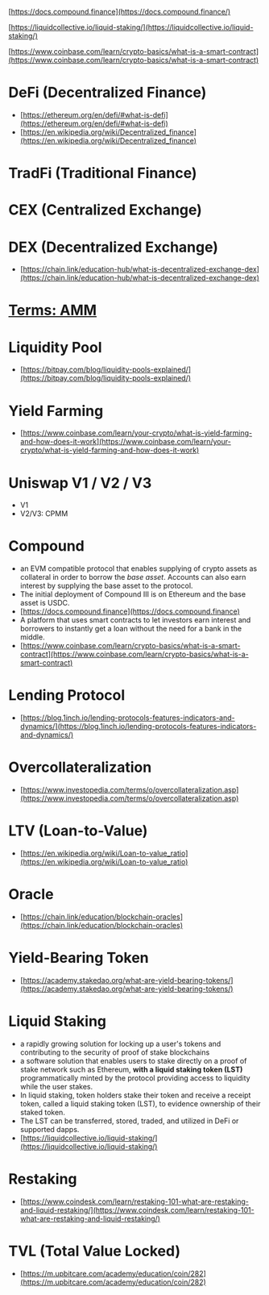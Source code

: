 [https://docs.compound.finance](https://docs.compound.finance/)

[https://liquidcollective.io/liquid-staking/](https://liquidcollective.io/liquid-staking/)

[https://www.coinbase.com/learn/crypto-basics/what-is-a-smart-contract](https://www.coinbase.com/learn/crypto-basics/what-is-a-smart-contract)

# DeFi (Decentralized Finance)

- [https://ethereum.org/en/defi/#what-is-defi](https://ethereum.org/en/defi/#what-is-defi)
- [https://en.wikipedia.org/wiki/Decentralized_finance](https://en.wikipedia.org/wiki/Decentralized_finance)

# TradFi (Traditional Finance)

# CEX (Centralized Exchange)

# DEX (Decentralized Exchange)

- [https://chain.link/education-hub/what-is-decentralized-exchange-dex](https://chain.link/education-hub/what-is-decentralized-exchange-dex)

# [Terms: AMM](https://www.notion.so/Terms-AMM-55a1f336f1be481483339c8f01dc4f6d?pvs=21)

# Liquidity Pool

- [https://bitpay.com/blog/liquidity-pools-explained/](https://bitpay.com/blog/liquidity-pools-explained/)

# Yield Farming

- [https://www.coinbase.com/learn/your-crypto/what-is-yield-farming-and-how-does-it-work](https://www.coinbase.com/learn/your-crypto/what-is-yield-farming-and-how-does-it-work)

# Uniswap V1 / V2 / V3

- V1
- V2/V3: CPMM

# Compound

- an EVM compatible protocol that enables supplying of crypto assets as collateral in order to borrow the *base asset*. Accounts can also earn interest by supplying the base asset to the protocol.
- The initial deployment of Compound III is on Ethereum and the base asset is USDC.
- [](https://docs.compound.finance/)[https://docs.compound.finance](https://docs.compound.finance)
- A platform that uses smart contracts to let investors earn interest and borrowers to instantly get a loan without the need for a bank in the middle.
- [https://www.coinbase.com/learn/crypto-basics/what-is-a-smart-contract](https://www.coinbase.com/learn/crypto-basics/what-is-a-smart-contract)

# Lending Protocol

- [https://blog.1inch.io/lending-protocols-features-indicators-and-dynamics/](https://blog.1inch.io/lending-protocols-features-indicators-and-dynamics/)

# Overcollateralization

- [https://www.investopedia.com/terms/o/overcollateralization.asp](https://www.investopedia.com/terms/o/overcollateralization.asp)

# LTV (Loan-to-Value)

- [https://en.wikipedia.org/wiki/Loan-to-value_ratio](https://en.wikipedia.org/wiki/Loan-to-value_ratio)

# Oracle

- [https://chain.link/education/blockchain-oracles](https://chain.link/education/blockchain-oracles)

# Yield-Bearing Token

- [https://academy.stakedao.org/what-are-yield-bearing-tokens/](https://academy.stakedao.org/what-are-yield-bearing-tokens/)

# Liquid Staking

- a rapidly growing solution for locking up a user's tokens and contributing to the security of proof of stake blockchains
- a software solution that enables users to stake directly on a proof of stake network such as Ethereum, **with a liquid staking token (LST)** programmatically minted by the protocol providing access to liquidity while the user stakes.
- In liquid staking, token holders stake their token and receive a receipt token, called a liquid staking token (LST), to evidence ownership of their staked token.
- The LST can be transferred, stored, traded, and utilized in DeFi or supported dapps.
- [https://liquidcollective.io/liquid-staking/](https://liquidcollective.io/liquid-staking/)

# Restaking

- [https://www.coindesk.com/learn/restaking-101-what-are-restaking-and-liquid-restaking/](https://www.coindesk.com/learn/restaking-101-what-are-restaking-and-liquid-restaking/)

# TVL (Total Value Locked)

- [https://m.upbitcare.com/academy/education/coin/282](https://m.upbitcare.com/academy/education/coin/282)
